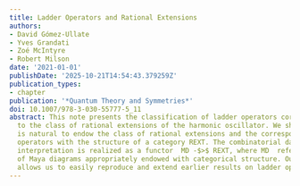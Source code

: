 ```yaml
---
title: Ladder Operators and Rational Extensions
authors:
- David Gómez-Ullate
- Yves Grandati
- Zoé McIntyre
- Robert Milson
date: '2021-01-01'
publishDate: '2025-10-21T14:54:43.379259Z'
publication_types:
- chapter
publication: '*Quantum Theory and Symmetries*'
doi: 10.1007/978-3-030-55777-5_11
abstract: This note presents the classification of ladder operators corresponding
  to the class of rational extensions of the harmonic oscillator. We show that it
  is natural to endow the class of rational extensions and the corresponding intertwining
  operators with the structure of a category REXT. The combinatorial data for this
  interpretation is realized as a functor  MD -$>$ REXT, where MD  refers to the set
  of Maya diagrams appropriately endowed with categorical structure. Our formalism
  allows us to easily reproduce and extend earlier results on ladder operators.
---
```

